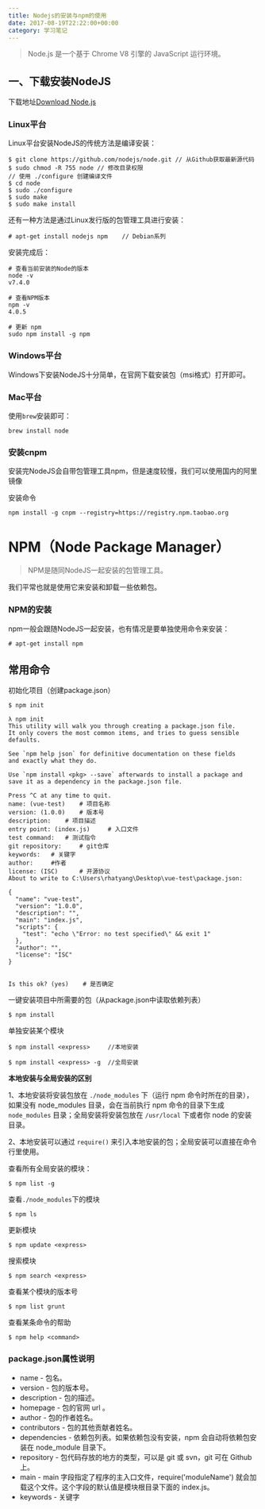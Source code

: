 ```yaml
---
title: Nodejs的安装与npm的使用
date: 2017-08-19T22:22:00+00:00
category: 学习笔记
---
```


> Node.js 是一个基于 Chrome V8 引擎的 JavaScript 运行环境。

## 一、下载安装NodeJS

下载地址[Download Node.js](https://nodejs.org/en/download/)

### Linux平台

Linux平台安装NodeJS的传统方法是编译安装：

```
$ git clone https://github.com/nodejs/node.git // 从Github获取最新源代码
$ sudo chmod -R 755 node // 修改目录权限
// 使用 ./configure 创建编译文件
$ cd node
$ sudo ./configure
$ sudo make
$ sudo make install
```

还有一种方法是通过Linux发行版的包管理工具进行安装：

```
# apt-get install nodejs npm    // Debian系列
```

安装完成后：

```
# 查看当前安装的Node的版本 
node -v 
v7.4.0

# 查看NPM版本
npm -v
4.0.5

# 更新 npm
sudo npm install -g npm
```

### Windows平台

Windows下安装NodeJS十分简单，在官网下载安装包（msi格式）打开即可。

### Mac平台

使用`brew`安装即可：

```
brew install node
```

### 安装cnpm

安装完NodeJS会自带包管理工具npm，但是速度较慢，我们可以使用国内的阿里镜像

安装命令

```
npm install -g cnpm --registry=https://registry.npm.taobao.org
```

# NPM（Node Package Manager）

> NPM是随同NodeJS一起安装的包管理工具。

我们平常也就是使用它来安装和卸载一些依赖包。

### NPM的安装

npm一般会跟随NodeJS一起安装，也有情况是要单独使用命令来安装：

```
# apt-get install npm
```

## 常用命令


初始化项目（创建package.json）

```
$ npm init
```

```
λ npm init
This utility will walk you through creating a package.json file.
It only covers the most common items, and tries to guess sensible defaults.

See `npm help json` for definitive documentation on these fields
and exactly what they do.

Use `npm install <pkg> --save` afterwards to install a package and
save it as a dependency in the package.json file.

Press ^C at any time to quit.
name: (vue-test)    # 项目名称
version: (1.0.0)    # 版本号
description:    # 项目描述
entry point: (index.js)     # 入口文件
test command:   # 测试指令
git repository:     # git仓库
keywords:   # 关键字
author:     #作者
license: (ISC)      # 开源协议
About to write to C:\Users\rhatyang\Desktop\vue-test\package.json:

{
  "name": "vue-test",
  "version": "1.0.0",
  "description": "",
  "main": "index.js",
  "scripts": {
    "test": "echo \"Error: no test specified\" && exit 1"
  },
  "author": "",
  "license": "ISC"
}


Is this ok? (yes)    # 是否确定
```


一键安装项目中所需要的包（从package.json中读取依赖列表）

```
$ npm install
```

单独安装某个模块

```
$ npm install <express>     //本地安装

$ npm install <express> -g  //全局安装
```

**本地安装与全局安装的区别**

1、本地安装将安装包放在 `./node_modules` 下（运行 npm 命令时所在的目录），如果没有 node_modules 目录，会在当前执行 npm 命令的目录下生成 `node_modules` 目录；全局安装将安装包放在 `/usr/local` 下或者你 node 的安装目录。

2、本地安装可以通过 `require()` 来引入本地安装的包；全局安装可以直接在命令行里使用。

查看所有全局安装的模块：

```
$ npm list -g
```

查看`./node_modules`下的模块

```
$ npm ls

```

更新模块

```
$ npm update <express>
```

搜索模块

```
$ npm search <express>
```

查看某个模块的版本号

```
$ npm list grunt
```

查看某条命令的帮助

```
$ npm help <command> 
```

### package.json属性说明

- name - 包名。
- version - 包的版本号。
- description - 包的描述。
- homepage - 包的官网 url 。
- author - 包的作者姓名。
- contributors - 包的其他贡献者姓名。
- dependencies - 依赖包列表。如果依赖包没有安装，npm 会自动将依赖包安装在 node_module 目录下。
- repository - 包代码存放的地方的类型，可以是 git 或 svn，git 可在 Github 上。
- main - main 字段指定了程序的主入口文件，require('moduleName') 就会加载这个文件。这个字段的默认值是模块根目录下面的 index.js。
- keywords - 关键字
